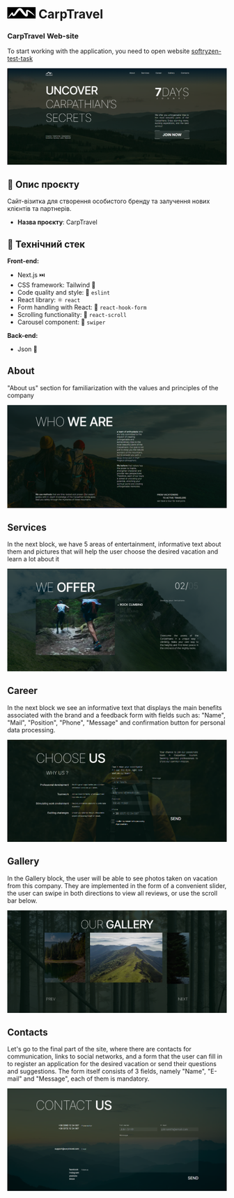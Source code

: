 # ![logo](./assets/Logo.jpg) CarpTravel

### CarpTravel Web-site

To start working with the application, you need to open website [softryzen-test-task](https://softryzen-text-task-kyspq6ekx-dianaforost.vercel.app/)

![HomePage](./assets/HomePage.png)

## 📝 Опис проєкту

Сайт-візитка для створення особистого бренду та залучення нових клієнтів та
партнерів.

- **Назва проєкту**: CarpTravel

## 💪 Технічний стек

**Front-end:**

- Next.js ⏭️
- CSS framework: Tailwind 🎨
- Code quality and style: 🧹 `eslint`
- React library: ⚛️ `react`
- Form handling with React: 📝 `react-hook-form`
- Scrolling functionality: 📜 `react-scroll`
- Carousel component: 🎠 `swiper`

**Back-end:**

- Json 📄

## About

"About us" section for familiarization with the values and principles of the company

![AboutSection](./assets/About.png)

## Services

In the next block, we have 5 areas of entertainment, informative text about them and pictures that will help the user choose the desired vacation and learn a lot about it

![ServicesSection](./assets/Services.png)

## Career

In the next block we see an informative text that displays the main benefits associated with the brand and a feedback form with fields such as: "Name", "Mail", "Position", "Phone", "Message" and confirmation button for personal data processing.

![CareerSection](./assets/Career.png)

## Gallery

In the Gallery block, the user will be able to see photos taken on vacation from this company. They are implemented in the form of a convenient slider, the user can swipe in both directions to view all reviews, or use the scroll bar below.

![GallerySection](./assets/Gallery.png)

## Contacts

Let's go to the final part of the site, where there are contacts for communication, links to social networks, and a form that the user can fill in to register an application for the desired vacation or send their questions and suggestions. The form itself consists of 3 fields, namely "Name", "E-mail" and "Message", each of them is mandatory.

![ContactsSection](./assets/Contact.png)
